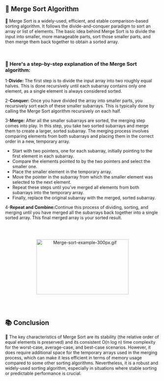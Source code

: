 <h2>📍 Merge Sort Algorithm</h2>

<p>🔹 Merge Sort is a widely-used, efficient, and stable comparison-based sorting algorithm. It follows the divide-and-conquer paradigm to sort an array or list of elements. The basic idea behind Merge Sort is to divide the input into smaller, more manageable parts, sort those smaller parts, and then merge them back together to obtain a sorted array.</p>
<br />

<h3>📝 Here's a step-by-step explanation of the Merge Sort algorithm:</h3>
<p>1-<b>Divide:</b> The first step is to divide the input array into two roughly equal halves. This is done recursively until each subarray contains only one element, as a single element is always considered sorted.</p>
<p>2-<b>Conquer:</b> Once you have divided the array into smaller parts, you recursively sort each of these smaller subarrays. This is typically done by calling the Merge Sort algorithm recursively on each half.</p>
<p>3-<b>Merge:</b> After all the smaller subarrays are sorted, the merging step comes into play. In this step, you take two sorted subarrays and merge them to create a larger, sorted subarray. The merging process involves comparing elements from both subarrays and placing them in the correct order in a new, temporary array.</p>
<ul>
    <li>Start with two pointers, one for each subarray, initially pointing to the first element in each subarray.</li>
    <li>Compare the elements pointed to by the two pointers and select the smaller one.</li>
    <li>Place the smaller element in the temporary array.</li>
    <li>Move the pointer in the subarray from which the smaller element was selected to the next element.</li>
    <li>Repeat these steps until you've merged all elements from both subarrays into the temporary array.</li>
    <li>Finally, replace the original subarray with the merged, sorted subarray.</li>
</ul>
<p>4-<b>Repeat and Combine:</b>Continue this process of dividing, sorting, and merging until you have merged all the subarrays back together into a single sorted array. This final merged array is your sorted result.</p>
<br />
<br />
<p align="center">
  <img src="https://upload.wikimedia.org/wikipedia/commons/c/cc/Merge-sort-example-300px.gif" alt="Merge-sort-example-300px.gif" height="180" width="300">
</p>
<br />
<br />
<h2>📚 Conclusion</h2>
    
<p>🔸 The key characteristics of Merge Sort are its stability (the relative order of equal elements is preserved) and its consistent O(n log n) time complexity for the worst-case, average-case, and best-case scenarios. However, it does require additional space for the temporary arrays used in the merging process, which can make it less efficient in terms of memory usage compared to some other sorting algorithms. Nevertheless, it is a robust and widely-used sorting algorithm, especially in situations where stable sorting or predictable performance is crucial.</p>
